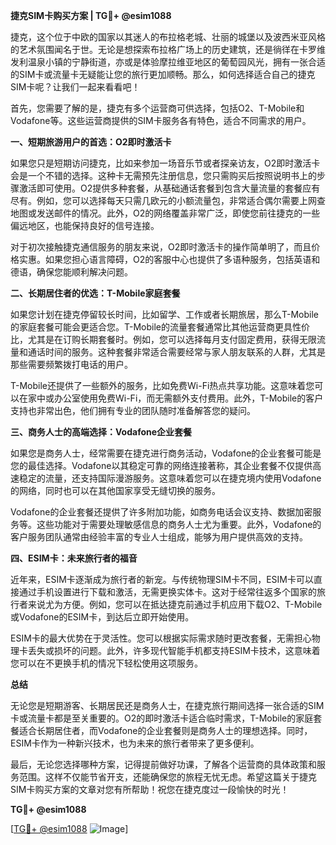 **捷克SIM卡购买方案 | TG💪+ @esim1088**

捷克，这个位于中欧的国家以其迷人的布拉格老城、壮丽的城堡以及波西米亚风格的艺术氛围闻名于世。无论是想探索布拉格广场上的历史建筑，还是徜徉在卡罗维发利温泉小镇的宁静街道，亦或是体验摩拉维亚地区的葡萄园风光，拥有一张合适的SIM卡或流量卡无疑能让您的旅行更加顺畅。那么，如何选择适合自己的捷克SIM卡呢？让我们一起来看看吧！

首先，您需要了解的是，捷克有多个运营商可供选择，包括O2、T-Mobile和Vodafone等。这些运营商提供的SIM卡服务各有特色，适合不同需求的用户。

**一、短期旅游用户的首选：O2即时激活卡**

如果您只是短期访问捷克，比如来参加一场音乐节或者探亲访友，O2即时激活卡会是一个不错的选择。这种卡无需预先注册信息，您只需购买后按照说明书上的步骤激活即可使用。O2提供多种套餐，从基础通话套餐到包含大量流量的套餐应有尽有。例如，您可以选择每天只需几欧元的小额流量包，非常适合偶尔需要上网查地图或发送邮件的情况。此外，O2的网络覆盖非常广泛，即使您前往捷克的一些偏远地区，也能保持良好的信号连接。

对于初次接触捷克通信服务的朋友来说，O2即时激活卡的操作简单明了，而且价格实惠。如果您担心语言障碍，O2的客服中心也提供了多语种服务，包括英语和德语，确保您能顺利解决问题。

**二、长期居住者的优选：T-Mobile家庭套餐**

如果您计划在捷克停留较长时间，比如留学、工作或者长期旅居，那么T-Mobile的家庭套餐可能会更适合您。T-Mobile的流量套餐通常比其他运营商更具性价比，尤其是在订购长期套餐时。例如，您可以选择每月支付固定费用，获得无限流量和通话时间的服务。这种套餐非常适合需要经常与家人朋友联系的人群，尤其是那些需要频繁拨打电话的用户。

T-Mobile还提供了一些额外的服务，比如免费Wi-Fi热点共享功能。这意味着您可以在家中或办公室使用免费Wi-Fi，而无需额外支付费用。此外，T-Mobile的客户支持也非常出色，他们拥有专业的团队随时准备解答您的疑问。

**三、商务人士的高端选择：Vodafone企业套餐**

如果您是商务人士，经常需要在捷克进行商务活动，Vodafone的企业套餐可能是您的最佳选择。Vodafone以其稳定可靠的网络连接著称，其企业套餐不仅提供高速稳定的流量，还支持国际漫游服务。这意味着您可以在捷克境内使用Vodafone的网络，同时也可以在其他国家享受无缝切换的服务。

Vodafone的企业套餐还提供了许多附加功能，如商务电话会议支持、数据加密服务等。这些功能对于需要处理敏感信息的商务人士尤为重要。此外，Vodafone的客户服务团队通常由经验丰富的专业人士组成，能够为用户提供高效的支持。

**四、ESIM卡：未来旅行者的福音**

近年来，ESIM卡逐渐成为旅行者的新宠。与传统物理SIM卡不同，ESIM卡可以直接通过手机设置进行下载和激活，无需更换实体卡。这对于经常往返多个国家的旅行者来说尤为方便。例如，您可以在抵达捷克前通过手机应用下载O2、T-Mobile或Vodafone的ESIM卡，到达后立即开始使用。

ESIM卡的最大优势在于灵活性。您可以根据实际需求随时更改套餐，无需担心物理卡丢失或损坏的问题。此外，许多现代智能手机都支持ESIM卡技术，这意味着您可以在不更换手机的情况下轻松使用这项服务。

**总结**

无论您是短期游客、长期居民还是商务人士，在捷克旅行期间选择一张合适的SIM卡或流量卡都是至关重要的。O2的即时激活卡适合临时需求，T-Mobile的家庭套餐适合长期居住者，而Vodafone的企业套餐则是商务人士的理想选择。同时，ESIM卡作为一种新兴技术，也为未来的旅行者带来了更多便利。

最后，无论您选择哪种方案，记得提前做好功课，了解各个运营商的具体政策和服务范围。这样不仅能节省开支，还能确保您的旅程无忧无虑。希望这篇关于捷克SIM卡购买方案的文章对您有所帮助！祝您在捷克度过一段愉快的时光！

**TG💪+ @esim1088**

[[TG💪+ @esim1088](https://t.me/s/esim1088) ![Image](https://i.postimg.cc/4NQfJmqS/Snipaste-2025-05-13-00-14-12.png)]